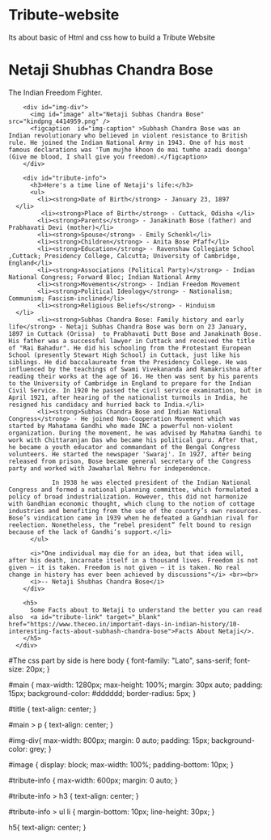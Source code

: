 # Tribute-website
Its about basic of Html and css how to build a Tribute Website
<!DOCTYPE html>
<html lang="en">
<head>
    <meta charset="UTF-8">
    <meta http-equiv="X-UA-Compatible" content="IE=edge">
    <meta name="viewport" content="width=device-width, initial-scale=1.0">
    <title>Tribute Website</title>
    <link rel="stylesheet" href="style.css">
</head>
<body>
    <div id="main">
        <h1 id="title">Netaji Shubhas Chandra Bose</h1>
        <p>The Indian Freedom Fighter.</p>
        
        <div id="img-div">
          <img id="image" alt="Netaji Subhas Chandra Bose" src="kindpng_4414959.png" />
          <figcaption  id="img-caption" >Subhash Chandra Bose was an Indian revolutionary who believed in violent resistance to British rule. He joined the Indian National Army in 1943. One of his most famous declarations was 'Tum mujhe khoon do mai tumhe azadi doonga' (Give me blood, I shall give you freedom).</figcaption>
        </div>
        
        <div id="tribute-info">
          <h3>Here's a time line of Netaji's life:</h3>
          <ul>
            <li><strong>Date of Birth</strong> - January 23, 1897
      </li>
             <li><strong>Place of Birth</strong> - Cuttack, Odisha </li>  
            <li><strong>Parents</strong> - Janakinath Bose (father) and Prabhavati Devi (mother)</li>  
            <li><strong>Spouse</strong> - Emily Schenkl</li>  
            <li><strong>Children</strong> - Anita Bose Pfaff</li>  
            <li><strong>Education</strong> - Ravenshaw Collegiate School ,Cuttack; Presidency College, Calcutta; University of Cambridge, England</li>  
            <li><strong>Associations (Political Party)</strong> - Indian National Congress; Forward Bloc; Indian National Army
            <li><strong>Movements</strong> - Indian Freedom Movement  
            <li><strong>Political Ideology</strong> - Nationalism; Communism; Fascism-inclined</li>  
            <li><strong>Religious Beliefs</strong> - Hinduism
      </li>  
            <li><strong>Subhas Chandra Bose: Family history and early life</strong> - Netaji Subhas Chandra Bose was born on 23 January, 1897 in Cuttack (Orissa)  to Prabhavati Dutt Bose and Janakinath Bose. His father was a successful lawyer in Cuttack and received the title of "Rai Bahadur". He did his schooling from the Protestant European School (presently Stewart High School) in Cuttack, just like his siblings. He did baccalaureate from the Presidency College. He was influenced by the teachings of Swami Vivekananda and Ramakrishna after reading their works at the age of 16. He then was sent by his parents to the University of Cambridge in England to prepare for the Indian Civil Service. In 1920 he passed the civil service examination, but in April 1921, after hearing of the nationalist turmoils in India, he resigned his candidacy and hurried back to India.</li>  
            <li><strong>Subhas Chandra Bose and Indian National Congress</strong> - He joined Non-Cooperation Movement which was started by Mahatama Gandhi who made INC a powerful non-violent organization. During the movement, he was advised by Mahatma Gandhi to work with Chittaranjan Das who became his political guru. After that, he became a youth educator and commandant of the Bengal Congress volunteers. He started the newspaper 'Swaraj'. In 1927, after being released from prison, Bose became general secretary of the Congress party and worked with Jawaharlal Nehru for independence.

                In 1938 he was elected president of the Indian National Congress and formed a national planning committee, which formulated a policy of broad industrialization. However, this did not harmonize with Gandhian economic thought, which clung to the notion of cottage industries and benefiting from the use of the country’s own resources. Bose’s vindication came in 1939 when he defeated a Gandhian rival for reelection. Nonetheless, the “rebel president” felt bound to resign because of the lack of Gandhi’s support.</li>    
          </ul>
          
          <i>"One individual may die for an idea, but that idea will, after his death, incarnate itself in a thousand lives. Freedom is not given – it is taken. Freedom is not given – it is taken. No real change in history has ever been achieved by discussions"</i> <br><br>
          <i>-- Netaji Shubhas Chandra Bose</i>
        </div>
        
        <h5>
          Some Facts about to Netaji to understand the better you can read also  <a id="tribute-link" target="_blank" href="https://www.theceo.in/important-days-in-indian-history/10-interesting-facts-about-subhash-chandra-bose">Facts About Netaji</>.
        </h5>
      </div>
      
    
</body>
</html>
#The css part by side is here
  body {
    font-family: "Lato", sans-serif;
    font-size: 20px;
  }
  
  #main {
    max-width: 1280px;
    max-height: 100%;
    margin: 30px auto;
    padding: 15px;
    background-color: #dddddd;
    border-radius: 5px;
  }
  
  #title {
    text-align: center;
  }
  
  #main > p {
    text-align: center;
  }
  
  #img-div{
    max-width: 800px;
    margin: 0 auto;
    padding: 15px;
    background-color: grey;
  }
  
  #image {
    display: block;
    max-width: 100%;
    padding-bottom: 10px;
  }
  
  #tribute-info {
    max-width: 600px;
    margin: 0 auto;
  }
  
  #tribute-info > h3 {
    text-align: center;
  }
  
  #tribute-info > ul li {
    margin-bottom: 10px;
    line-height: 30px;
  }
  
  h5{
     text-align: center;
  }
